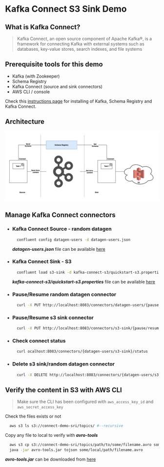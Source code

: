 # Kafka Connect S3 Sink Demo

## What is Kafka Connect?

> Kafka Connect, an open source component of Apache Kafka®, is a framework for connecting Kafka with 
external systems such as databases, key-value stores, search indexes, and file systems



## Prerequisite tools for this demo
 
  - Kafka (with Zookeeper)
  - Schema Registry
  - Kafka Connect (source and sink connectors)
  - AWS CLI / console
  
 Check this [instructions page](./INSTALL.md) for installing of Kafka, Schema Registry and Kafka Connect.


## Architecture

![Connect S3 sink architecture](./resources/connect-s3-sink-architecture.png)


## Manage Kafka Connect connectors


  - ### Kafka Connect Source - random datagen
      ```bash
        confluent config datagen-users -d datagen-users.json
      ```
      **_datagen-users.json_** file can be available [here](./resources/datagen-users.json) 
  

  - ### Kafka Connect Sink - S3 
      ```bash
        confluent load s3-sink -d kafka-connect-s3/quickstart-s3.properties
      ```
      **_kafka-connect-s3/quickstart-s3.properties_** file can be available [here](./resources/connect-s3-sink.properties)

  - ### Pause/Resume random datagen connector
      ```bash
        curl -X PUT http://localhost:8083/connectors/datagen-users/{pause/resume}
      ```
      
  - ### Pause/Resume s3 sink connector
      ```bash
        curl -X PUT http://localhost:8083/connectors/s3-sink/{pause/resume}
      ```
      
  - ### Check connect status
      ```bash
        curl ocalhost:8083/connectors/{datagen-users/s3-sink}/status
      ```
      
  - ### Delete s3 sink/random datagen connector
      ```bash
        curl -X DELETE http://localhost:8083/connectors/{datagen-users/s3-sink}
      ```
      
## Verify the content in S3 with AWS CLI

> Make sure the CLI has been configured with `aws_access_key_id` and `aws_secret_access_key`

Check the files exists or not

```bash
  aws s3 ls s3://connect-demo-sri/topics/ #--recursive
``` 

Copy any file to local to verify with _**avro-tools**_

```bash
  aws s3 cp s3://connect-demo-sri/topics/path/to/some/filename.avro some/local/path/
  java -jar avro-tools.jar tojson some/local/path/filename.avro
```

**_avro-tools.jar_** can be downloaded from [here](http://www.us.apache.org/dist/avro/stable/java/avro-tools-1.8.2.jar)


      
  
